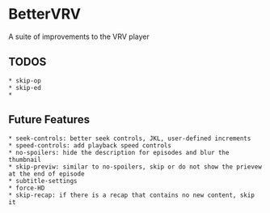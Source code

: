 # BetterVRV
A suite of improvements to the VRV player

## TODOS
    * skip-op
    * skip-ed
    *

## Future Features
    * seek-controls: better seek controls, JKL, user-defined increments
    * speed-controls: add playback speed controls
    * no-spoilers: hide the description for episodes and blur the thumbnail
    * skip-previw: similar to no-spoilers, skip or do not show the prievew at the end of episode
    * subtitle-settings
    * force-HD
    * skip-recap: if there is a recap that contains no new content, skip it
